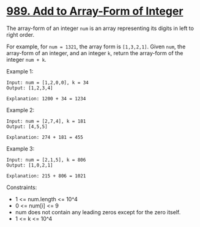 # [989. Add to Array-Form of Integer](https://leetcode.com/problems/add-to-array-form-of-integer/description/)

The array-form of an integer `num` is an array representing its digits in left to right order.

For example, for `num = 1321`, the array form is `[1,3,2,1]`.
Given `num`, the array-form of an integer, and an integer `k`, return the array-form of the integer `num + k`.

 

Example 1:

    Input: num = [1,2,0,0], k = 34
    Output: [1,2,3,4]

    Explanation: 1200 + 34 = 1234

Example 2:

    Input: num = [2,7,4], k = 181
    Output: [4,5,5]

    Explanation: 274 + 181 = 455

Example 3:

    Input: num = [2,1,5], k = 806
    Output: [1,0,2,1]

    Explanation: 215 + 806 = 1021
 

Constraints:

* 1 <= num.length <= 10^4
* 0 <= num[i] <= 9
* num does not contain any leading zeros except for the zero itself.
* 1 <= k <= 10^4